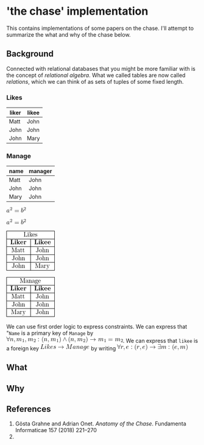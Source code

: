 
<!--
    To generate the readme, run:

    docker run -ti --rm -v DOLLARSIGN(pwd):/test/usr maltegruber/readme-tex:1.0.0

    see: https://github.com/MalteGruber/readme-tex

-->



# 'the chase' implementation

This contains implementations of some papers on the chase. I'll attempt to summarize the what and why of the chase below.

## Background

Connected with relational databases that you might be more familiar with is the concept of *relational algebra*. What we called tables are now called *relations*, which we can think of as sets of tuples of some fixed length.

### Likes
| liker| likee |
|------|--------|
| Matt | John   |
| John  |  John |
| John | Mary   |
### Manage
|  name| manager |
|------|--------|
| Matt | John   |
| John |  John |
| Mary | John   |


![a^2 = b^2](doc/teximg/tex_img_0_ZYQDB.png)

![a^2 = b^2](doc/teximg/tex_img_1_4NDPO.png)



![\begin{tabular}{ |c|c| } \hline \multicolumn{2}{ |c| }{Likes}   \\ \hline \textbf{Liker}  & \textbf{Likee}\\ \hline Matt            & John          \\ \hline John            & John          \\ \hline John            & Mary          \\ \hline\end{tabular}](doc/teximg/tex_img_2_JFEBO.png)


![\begin{tabular}{ |c|c| } \hline \multicolumn{2}{ |c| }{Manage}   \\ \hline \textbf{Liker}  & \textbf{Likee}\\ \hline Matt            & John          \\ \hline John            & John          \\ \hline Mary            & John          \\ \hline\end{tabular}](doc/teximg/tex_img_3_L06KF.png)

We can use first order logic to express constraints. We can express that "`Name` is a primary key of `Manage` by ![\forall n, m_1, m_2: (n, m_1) \land (n, m_2) \rightarrow m_1=m_2](doc/teximg/tex_img_4_ZHV0L.png). We can express that `likee` is a foreign key ![Likes \rightarrow Manage](doc/teximg/tex_img_5_Y8134.png) by writing ![\forall r, e: (r, e) \rightarrow \exists m: (e, m)](doc/teximg/tex_img_6_842WB.png)

## What

## Why

## References
1. Gösta Grahne and Adrian Onet. *Anatomy of the Chase*. Fundamenta Informaticae 157 (2018) 221–270
2.